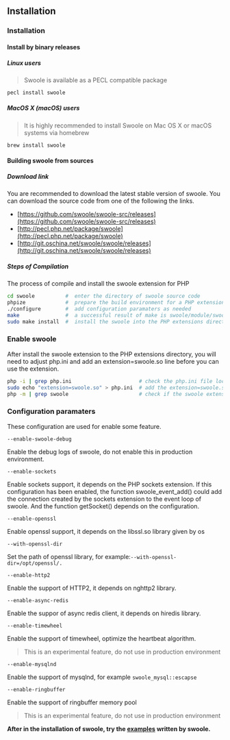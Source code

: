 ## Installation

### Installation

#### Install by binary releases

##### Linux users

> Swoole is available as a PECL compatible package

``` bash
pecl install swoole
```
##### MacOS X \(macOS\) users

> It is highly recommended to install Swoole on Mac OS X or macOS systems via homebrew

``` bash
brew install swoole
```

#### Building swoole from sources

##### Download link

You are recommended to download the latest stable version of swoole. You can download the source code from one of the following the links.

- [https://github.com/swoole/swoole-src/releases](https://github.com/swoole/swoole-src/releases)
- [http://pecl.php.net/package/swoole](http://pecl.php.net/package/swoole)
- [http://git.oschina.net/swoole/swoole/releases](http://git.oschina.net/swoole/swoole/releases)

##### Steps of Compilation 

The process of compile and install the swoole extension for PHP

``` bash
cd swoole          #  enter the directory of swoole source code   
phpize       	   #  prepare the build environment for a PHP extension
./configure        #  add configuration paramaters as needed
make 			   #  a successful result of make is swoole/module/swoole.so
sudo make install  #  install the swoole into the PHP extensions directory
```

### Enable swoole

After install the swoole extension to the PHP extensions directory, you will need to adjust php.ini and add an extension=swoole.so line before you can use the extension.

```bash
php -i | grep php.ini                      # check the php.ini file location
sudo echo "extension=swoole.so" > php.ini  # add the extension=swoole.so to the end of php.ini
php -m | grep swoole                       # check if the swoole extension has been enabled
```

### Configuration paramaters

These configuration are used for enable some feature.

`--enable-swoole-debug` 

Enable the debug logs of swoole, do not enable this in production environment.

`--enable-sockets` 

Enable sockets support, it depends on the PHP sockets extension. If this configuration has been enabled, the function swoole_event_add() could add the connection created by the sockets extension to the event loop of swoole. And the function getSocket() depends on the configuration.  

`--enable-openssl` 

Enable openssl support, it depends on the libssl.so library given by os

`--with-openssl-dir`

Set the path of openssl library, for example:`--with-openssl-dir=/opt/openssl/.`

`--enable-http2`

Enable the support of HTTP2, it depends on nghttp2 library.

`--enable-async-redis`

Enable the suppor of async redis client, it depends on hiredis library.

`--enable-timewheel`

Enable the support of timewheel, optimize the heartbeat algorithm.

> This is an experimental feature, do not use in production environment

`--enable-mysqlnd`

Enable the support of mysqlnd, for example `swoole_mysql::escapse`

`--enable-ringbuffer`

Enable the support of ringbuffer memory pool

> This is an experimental feature, do not use in production environment


**After in the installation of swoole,  try the [examples](/get-started/examples.md) written by swoole.**
